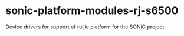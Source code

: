 # sonic-platform-modules-rj-s6500
Device drivers for support of ruijie platform for the SONiC project
